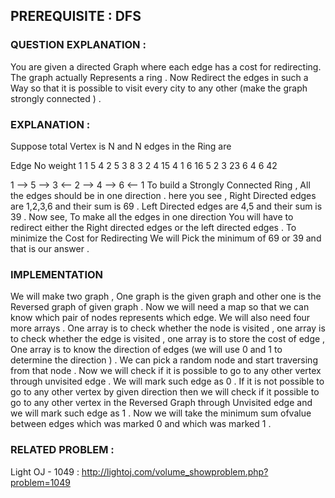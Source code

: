 ## PREREQUISITE : DFS 

### QUESTION EXPLANATION : 
You are given a directed Graph where each edge has a cost for redirecting. The graph actually Represents a ring . Now Redirect the edges in such a Way so that it is possible to
visit every city to any other (make the graph strongly connected ) .

### EXPLANATION :
Suppose total Vertex is N and N edges in the Ring are 

Edge No          weight
1          1 5    4
2          5 3    8
3          2 4    15
4          1 6    16
5          2 3    23
6          4 6    42

1 --> 5 --> 3 <-- 2 --> 4 --> 6 <-- 1 
To build a Strongly Connected Ring , All the edges should be in one direction . 
here you see ,
Right Directed edges are 1,2,3,6 and their sum is 69 .
Left  Directed edges are 4,5 and their sum is 39 . 
Now see, 
To make all the edges in one direction You will have to redirect either the Right directed edges or the left directed edges . To minimize the Cost for Redirecting We will
Pick the minimum of 69 or 39 and that is our answer .
### IMPLEMENTATION 
We will make two graph , One graph is the given graph and other one is the Reversed graph of given graph . Now we will need a  map so that we can know which pair of nodes
represents which edge. We will also need four more arrays . One array is to check whether the node is visited , one array is to check whether the edge is visited , one array
is to store the cost of edge , One array is to know the direction of edges (we will use 0 and 1 to determine the direction ) .
We can pick a random node and start traversing from that node . Now we will check if it is possible to go to any other vertex through unvisited edge . We will mark such edge as 0 .
If it is not possible to go to any other vertex by given direction then we will check if it possible to go to any other vertex in the Reversed Graph through Unvisited edge and 
we will mark such edge as 1 . Now we will take the minimum sum ofvalue between edges which was marked 0 and which was marked 1 .
### RELATED PROBLEM :
Light OJ - 1049 : http://lightoj.com/volume_showproblem.php?problem=1049

